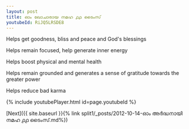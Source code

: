```yaml
---
layout: post
title: ഓം ഖോചാരായ നമഹ ൧൧ ടൈംസ്
youtubeId: RiJQ5LRSDE8
---
```

 
 
Helps get goodness, bliss and peace and God's blessings
 
Helps remain focused, help generate inner energy 
 
Helps boost physical and mental health 
 
Helps remain grounded and generates a sense of gratitude towards the greater power 
 
Helps reduce bad karma
 
 
 
 


{% include youtubePlayer.html id=page.youtubeId %}
 
[Next]({{ site.baseurl }}{% link  split1/_posts/2012-10-14-ഓം അർദ്ധനായി നമഹ ൧൧ ടൈംസ്.md%})
 
